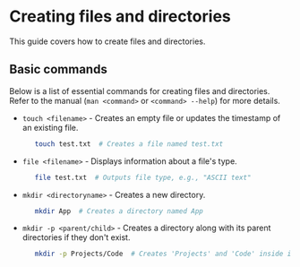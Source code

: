 # Creating files and directories

This guide covers how to create files and directories.

## Basic commands

Below is a list of essential commands for creating files and directories. Refer to the manual (`man <command>` or `<command> --help`) for more details.

- `touch <filename>` - Creates an empty file or updates the timestamp of an existing file.
  ```bash
     touch test.txt  # Creates a file named test.txt
  ```
- `file <filename>` - Displays information about a file's type.
  ```bash
     file test.txt  # Outputs file type, e.g., "ASCII text"
  ```
- `mkdir <directoryname>` - Creates a new directory.
  ```bash
     mkdir App  # Creates a directory named App
  ```
- `mkdir -p <parent/child>` - Creates a directory along with its parent directories if they don't exist.
  ```bash
     mkdir -p Projects/Code  # Creates 'Projects' and 'Code' inside it
  ```
